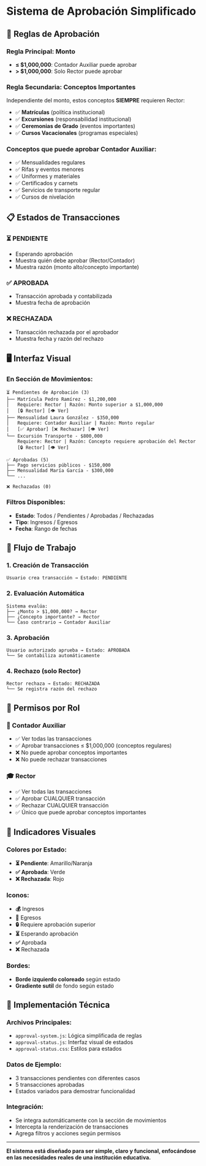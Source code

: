 # Sistema de Aprobación Simplificado

## 🎯 Reglas de Aprobación

### **Regla Principal: Monto**
- **≤ $1,000,000**: Contador Auxiliar puede aprobar
- **> $1,000,000**: Solo Rector puede aprobar

### **Regla Secundaria: Conceptos Importantes**
Independiente del monto, estos conceptos **SIEMPRE** requieren Rector:
- ✅ **Matrículas** (política institucional)
- ✅ **Excursiones** (responsabilidad institucional)  
- ✅ **Ceremonias de Grado** (eventos importantes)
- ✅ **Cursos Vacacionales** (programas especiales)

### **Conceptos que puede aprobar Contador Auxiliar:**
- ✅ Mensualidades regulares
- ✅ Rifas y eventos menores
- ✅ Uniformes y materiales
- ✅ Certificados y carnets
- ✅ Servicios de transporte regular
- ✅ Cursos de nivelación

## 📋 Estados de Transacciones

### **⏳ PENDIENTE**
- Esperando aprobación
- Muestra quién debe aprobar (Rector/Contador)
- Muestra razón (monto alto/concepto importante)

### **✅ APROBADA**
- Transacción aprobada y contabilizada
- Muestra fecha de aprobación

### **❌ RECHAZADA**
- Transacción rechazada por el aprobador
- Muestra fecha y razón del rechazo

## 🖥️ Interfaz Visual

### **En Sección de Movimientos:**
```
⏳ Pendientes de Aprobación (3)
├── Matrícula Pedro Ramírez - $1,200,000
│   Requiere: Rector | Razón: Monto superior a $1,000,000
│   [🔒 Rector] [👁️ Ver]
├── Mensualidad Laura González - $350,000  
│   Requiere: Contador Auxiliar | Razón: Monto regular
│   [✅ Aprobar] [❌ Rechazar] [👁️ Ver]
└── Excursión Transporte - $800,000
    Requiere: Rector | Razón: Concepto requiere aprobación del Rector
    [🔒 Rector] [👁️ Ver]

✅ Aprobadas (5)
├── Pago servicios públicos - $150,000
├── Mensualidad María García - $300,000
└── ...

❌ Rechazadas (0)
```

### **Filtros Disponibles:**
- **Estado**: Todos / Pendientes / Aprobadas / Rechazadas
- **Tipo**: Ingresos / Egresos
- **Fecha**: Rango de fechas

## 🔄 Flujo de Trabajo

### **1. Creación de Transacción**
```
Usuario crea transacción → Estado: PENDIENTE
```

### **2. Evaluación Automática**
```
Sistema evalúa:
├── ¿Monto > $1,000,000? → Rector
├── ¿Concepto importante? → Rector  
└── Caso contrario → Contador Auxiliar
```

### **3. Aprobación**
```
Usuario autorizado aprueba → Estado: APROBADA
└── Se contabiliza automáticamente
```

### **4. Rechazo (solo Rector)**
```
Rector rechaza → Estado: RECHAZADA
└── Se registra razón del rechazo
```

## 👥 Permisos por Rol

### **🧮 Contador Auxiliar**
- ✅ Ver todas las transacciones
- ✅ Aprobar transacciones ≤ $1,000,000 (conceptos regulares)
- ❌ No puede aprobar conceptos importantes
- ❌ No puede rechazar transacciones

### **🎓 Rector**
- ✅ Ver todas las transacciones
- ✅ Aprobar CUALQUIER transacción
- ✅ Rechazar CUALQUIER transacción
- ✅ Único que puede aprobar conceptos importantes

## 🎨 Indicadores Visuales

### **Colores por Estado:**
- **⏳ Pendiente**: Amarillo/Naranja
- **✅ Aprobada**: Verde
- **❌ Rechazada**: Rojo

### **Iconos:**
- **💰** Ingresos
- **💸** Egresos
- **🔒** Requiere aprobación superior
- **⏳** Esperando aprobación
- **✅** Aprobada
- **❌** Rechazada

### **Bordes:**
- **Borde izquierdo coloreado** según estado
- **Gradiente sutil** de fondo según estado

## 🔧 Implementación Técnica

### **Archivos Principales:**
- `approval-system.js`: Lógica simplificada de reglas
- `approval-status.js`: Interfaz visual de estados
- `approval-status.css`: Estilos para estados

### **Datos de Ejemplo:**
- 3 transacciones pendientes con diferentes casos
- 5 transacciones aprobadas
- Estados variados para demostrar funcionalidad

### **Integración:**
- Se integra automáticamente con la sección de movimientos
- Intercepta la renderización de transacciones
- Agrega filtros y acciones según permisos

---

**El sistema está diseñado para ser simple, claro y funcional, enfocándose en las necesidades reales de una institución educativa.**